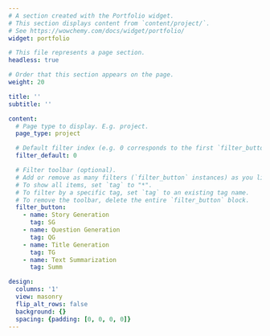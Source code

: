 ```yaml
---
# A section created with the Portfolio widget.
# This section displays content from `content/project/`.
# See https://wowchemy.com/docs/widget/portfolio/
widget: portfolio

# This file represents a page section.
headless: true

# Order that this section appears on the page.
weight: 20

title: ''
subtitle: ''

content:
  # Page type to display. E.g. project.
  page_type: project

  # Default filter index (e.g. 0 corresponds to the first `filter_button` instance below).
  filter_default: 0

  # Filter toolbar (optional).
  # Add or remove as many filters (`filter_button` instances) as you like.
  # To show all items, set `tag` to "*".
  # To filter by a specific tag, set `tag` to an existing tag name.
  # To remove the toolbar, delete the entire `filter_button` block.
  filter_button:
    - name: Story Generation
      tag: SG
    - name: Question Generation
      tag: QG
    - name: Title Generation
      tag: TG
    - name: Text Summarization
      tag: Summ

design:
  columns: '1'
  view: masonry
  flip_alt_rows: false
  background: {}
  spacing: {padding: [0, 0, 0, 0]}
---
```


